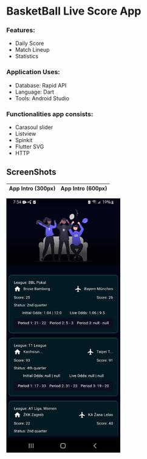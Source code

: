 # BasketBall Live Score App

### Features:

- Daily Score
- Match Lineup
- Statistics

### Application Uses:

- Database: Rapid API
- Language: Dart
- Tools: Android Studio

### Functionalities app consists:

- Carasoul slider
- Listview
- Spinkit
- Flutter SVG
- HTTP

## ScreenShots
App Intro (300px) | App Intro (600px)
:-------------------------:|:-------------------------:
<img src="https://raw.githubusercontent.com/Rakibul66/basketball-live-/main/Screenshot_20240217-193419.jpg" width="300"> 
